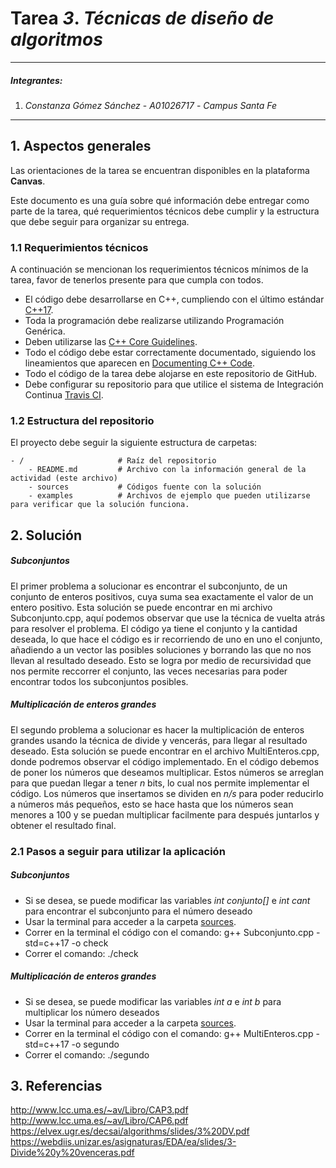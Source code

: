 # Tarea *3*. *Técnicas de diseño de algoritmos*

---

##### Integrantes:
1. *Constanza Gómez Sánchez* - *A01026717* - *Campus Santa Fe*

---
## 1. Aspectos generales

Las orientaciones de la tarea se encuentran disponibles en la plataforma **Canvas**.

Este documento es una guía sobre qué información debe entregar como parte de la tarea, qué requerimientos técnicos debe cumplir y la estructura que debe seguir para organizar su entrega.


### 1.1 Requerimientos técnicos

A continuación se mencionan los requerimientos técnicos mínimos de la tarea, favor de tenerlos presente para que cumpla con todos.

* El código debe desarrollarse en C++, cumpliendo con el último estándar [C++17](https://isocpp.org/std/the-standard).
* Toda la programación debe realizarse utilizando Programación Genérica.
* Deben utilizarse las [C++ Core Guidelines](https://github.com/isocpp/CppCoreGuidelines/blob/master/CppCoreGuidelines.md).
* Todo el código debe estar correctamente documentado, siguiendo los lineamientos que aparecen en [Documenting C++ Code](https://developer.lsst.io/cpp/api-docs.html).
* Todo el código de la tarea debe alojarse en este repositorio de GitHub.
* Debe configurar su repositorio para que utilice el sistema de Integración Continua [Travis CI](https://travis-ci.org/).

### 1.2 Estructura del repositorio

El proyecto debe seguir la siguiente estructura de carpetas:
```
- / 			        # Raíz del repositorio
    - README.md			# Archivo con la información general de la actividad (este archivo)
    - sources  			# Códigos fuente con la solución
    - examples			# Archivos de ejemplo que pueden utilizarse para verificar que la solución funciona.
```

## 2. Solución

##### Subconjuntos

El primer problema a solucionar es encontrar el subconjunto, de un conjunto de enteros positivos, cuya suma sea exactamente el valor de un entero positivo. Esta solución se puede encontrar en mi archivo Subconjunto.cpp, aquí podemos observar que use la técnica de vuelta atrás para resolver el problema. El código ya tiene el conjunto y la cantidad deseada, lo que hace el código es ir recorriendo de uno en uno el conjunto, añadiendo a un vector las posibles soluciones y borrando las que no nos llevan al resultado deseado. Esto se logra por medio de recursividad que nos permite reccorrer el conjunto, las veces necesarias para poder encontrar todos los subconjuntos posibles.

##### Multiplicación de enteros grandes

El segundo problema a solucionar es hacer la multiplicación de enteros grandes usando la técnica de divide y vencerás, para llegar al resultado deseado. Esta solución se puede encontrar en el archivo MultiEnteros.cpp, donde podremos observar el código implementado.
En el código debemos de poner los números que deseamos multiplicar. Estos números se arreglan para que puedan llegar a tener *n* bits, lo cual nos permite implementar el código. Los números que insertamos se dividen en *n/s* para poder reducirlo a números más pequeños, esto se hace hasta que los números sean menores a 100 y se puedan multiplicar facilmente para después juntarlos y obtener el resultado final.

### 2.1 Pasos a seguir para utilizar la aplicación

##### Subconjuntos

* Si se desea, se puede modificar las variables *int conjunto[]* e *int cant* para encontrar el subconjunto para el número deseado
* Usar la terminal para acceder a la carpeta [sources](https://github.com/tec-csf/tc2017-t3-primavera-2020-Consgomez/tree/master/sources).
* Correr en la terminal el código con el comando: g++ Subconjunto.cpp -std=c++17 -o check
* Correr el comando: ./check

##### Multiplicación de enteros grandes

* Si se desea, se puede modificar las variables *int a* e *int b* para multiplicar los número deseados
* Usar la terminal para acceder a la carpeta [sources](https://github.com/tec-csf/tc2017-t3-primavera-2020-Consgomez/tree/master/sources).
* Correr en la terminal el código con el comando: g++ MultiEnteros.cpp -std=c++17 -o segundo
* Correr el comando: ./segundo

## 3. Referencias

http://www.lcc.uma.es/~av/Libro/CAP3.pdf
http://www.lcc.uma.es/~av/Libro/CAP6.pdf
https://elvex.ugr.es/decsai/algorithms/slides/3%20DV.pdf
https://webdiis.unizar.es/asignaturas/EDA/ea/slides/3-Divide%20y%20venceras.pdf
